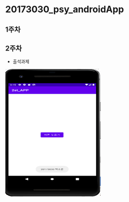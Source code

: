 # 20173030_psy_androidApp

## 1주차 

## 2주차    
  - 출석과제 
  
<img width="300" height="400" src="./png/캡스톤2주차과제.png"></img>




  

  

